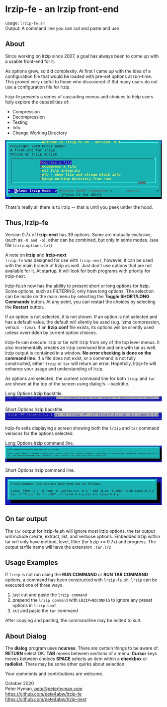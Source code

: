 # lrzip-fe - an lrzip front-end

usage: `lrzip-fe.sh`  
Output: A command line you can cut and paste and use

## About

Since working on lrzip since 2007, a goal has
always been to come up with a usable front-end for it.

As options grew, so did complexity. At first I came up with the
idea of a configuration file that would be loaded with pre-set
options at run-time. This proved very useful to those who
discovered it! But many users do not use a configuration file for
lrzip.

lrzip-fe presents a series of cascading menus and choices to help
users fully explore the capabilities of:

* Compression
* Decompression
* Testing
* Info
* Change Working Directory

![Main lrzip-fe.sh screen](screenshots/01-main-screen.jpg)

Thats's really all there is to lrzip -- that is until you peek
under the hood.

## Thus, lrzip-fe

Version 0.7x of **lrzip-next** has 39 options. Some are mutually
exclusive, (such as `-O and -o`), other can be combined, but only
in some modes. (see file `lrzip.options.txt`)

A note on **lrzip** and **lrzip-next**  
`lrzip-fe` was designed for use with `lrzip-next`, however, it
can be used with the main branch of lrzip as well. Just don't use
options that are not available for it. At startup, it will look
for both programs with priority for lrzip-next.

lrzip-fe.sh now has the ability to present short or long options
for lrzip. Some options, such as FILTERING, only have long
options. The selection can be made on the main menu by selecting
the **Toggle SHORT/LONG Commands** button. At any point, you can
restart the choices by selecting the **Restart** button.

If an option is not selected, it is not shown.  If an option is
not selected and has a default value, the default will silently
be used (e.g. lzma compression, versus `--lzma`).  If an
**lrzip.conf** file exists, its options will be silently used
unless overridden by current option choices.

lrzip-fe can execute lrzip or tar with lrzip from any of the top
level menus. It also incrementally creates an lrzip command line
and one with tar as well. lrzip output is contained in a window.
**No error checking is done on the command line**. If a file does
not exist, or a command is not fully constructed, either `lrzip`
or `tar` will return an error.  Hopefully, lrzip-fe will enhance
your usage and understanding of lrzip.

As options are selected, the current command line for both
`lrzip` and `tar` are shown at the top of the screen using
dialog's --backtitle.

Long Options lrzip backtitle.  
![Backtitle showing lrzip-fe.sh long command line](screenshots/15-command-line-backtitle-long.jpg)

Short Options lrzip backtitle.  
![Backtitle showing lrzip-fe.sh short command line](screenshots/15-command-line-backtitle-short.jpg)

lrzip-fe exits displaying a screen showing both the `lrzip` and
`tar` command versions for the options selected.

Long Options lrzip command line.  
![Final Infobox](screenshots/14-command-line-infobox-longopt.jpg)

Short Options lrzip command line.  

![Final Infobox](screenshots/14-command-line-infobox-shortopt.jpg)

## On tar output

The `tar` output for lrzip-fe.sh will ignore most lrzip options.
the tar output will include create, extract, list, and verbose
options. Embedded lrzip within tar will only have method, level,
filter (for lrzip >= 0.7x) and progress. The output tarfile name
will have the extension `.tar.lrz`

## Usage Examples

If `lrzip` is not run using the **RUN COMMAND** or **RUN TAR
COMMAND** options, a command has been constructed with
`lrzip-fe.sh`, `lrzip` can be executed one of three ways.
1. just cut and paste the `lrzip command`
2. prepend the `lrzip command` with `LRZIP=NOCONFIG` to ignore
   any preset options in `lrzip.conf`
3. cut and paste the `tar` command

After copying and pasting, the commandline may be edited to suit.

## About Dialog

The **dialog** program uses **ncurses**. There are certain things
to be aware of. **RETURN** select OK. **TAB** moves between
sections of a menu. **Cursor** keys moves between choices
**SPACE** selects an item within a **checkbox** or **radiolist**.
There may be some other quirks about selection.

Your comments and contributions are welcome.

October 2020  
Peter Hyman, pete@peterhyman.com  
https://github.com/pete4abw/lrzip-fe  
https://github.com/pete4abw/lrzip-next  
